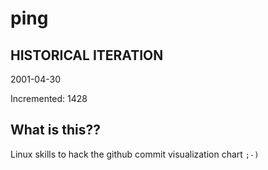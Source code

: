 # ping

## HISTORICAL ITERATION
2001-04-30

Incremented: 1428

## What is this?? 
Linux skills to hack the github commit visualization chart `;-)`
